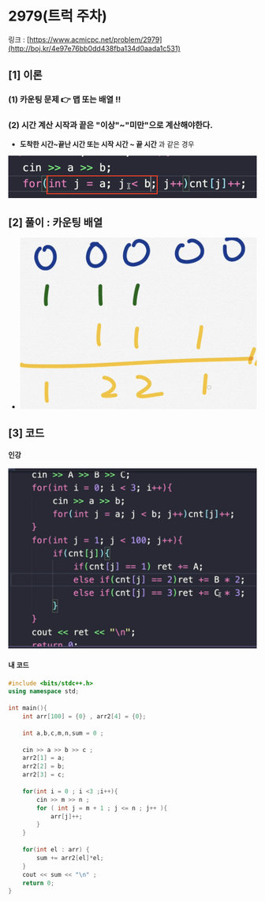 # 2979(트럭 주차)

링크 :  [https://www.acmicpc.net/problem/2979](http://boj.kr/4e97e76bb0dd438fba134d0aada1c531)

## \[1] 이론

### (1) 카운팅 문제 👉 맵 또는 배열 !!

### (2) 시간 계산 시작과 끝은 "이상"\~"미만"으로 계산해야한다.

* **도착한 시간\~끝난 시간 또는 시작 시간 \~ 끝 시간** 과 같은 경우

![](<../../.gitbook/assets/image (2).png>)



## \[2] 풀이 : 카운팅 배열

* ![](<../../.gitbook/assets/image (1) (4).png>)

## \[3] 코드

#### 인강

![](<../../.gitbook/assets/image (12).png>)

#### 내 코드

```cpp
#include <bits/stdc++.h>
using namespace std;

int main(){
    int arr[100] = {0} , arr2[4] = {0};
    
    int a,b,c,m,n,sum = 0 ;

    cin >> a >> b >> c ;
    arr2[1] = a;
    arr2[2] = b;
    arr2[3] = c;

    for(int i = 0 ; i <3 ;i++){
        cin >> m >> n ;
        for ( int j = m + 1 ; j <= n ; j++ ){
            arr[j]++;
        }
    }

    for(int el : arr) {
        sum += arr2[el]*el;
    }
    cout << sum << "\n" ;
    return 0; 
}
```
